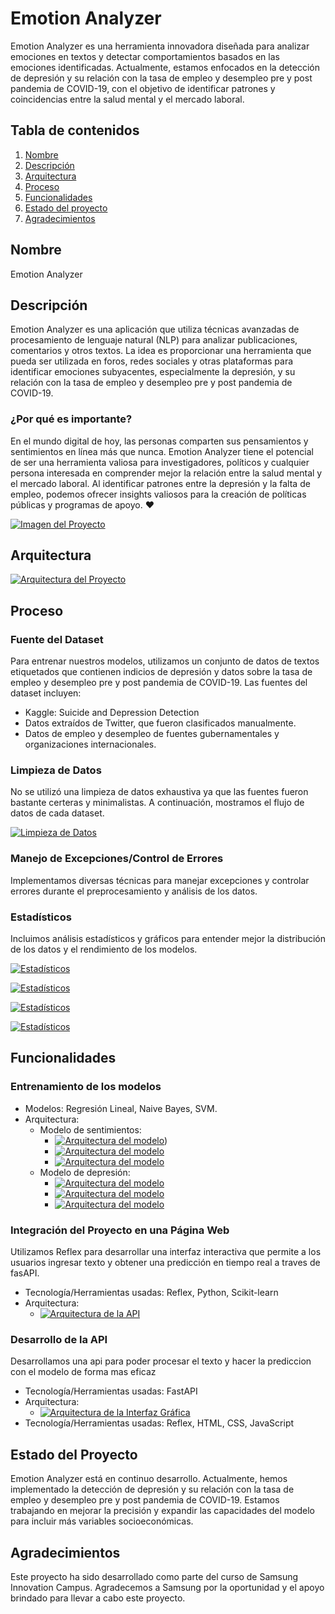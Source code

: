 # Emotion Analyzer

Emotion Analyzer es una herramienta innovadora diseñada para analizar emociones en textos y detectar comportamientos basados en las emociones identificadas. Actualmente, estamos enfocados en la detección de depresión y su relación con la tasa de empleo y desempleo pre y post pandemia de COVID-19, con el objetivo de identificar patrones y coincidencias entre la salud mental y el mercado laboral. 

## Tabla de contenidos

1.  [Nombre](#nombre)
2.  [Descripción](#descripción)
3.  [Arquitectura](#arquitectura)
4.  [Proceso](#proceso)
5.  [Funcionalidades](#funcionalidades)
6.  [Estado del proyecto](#estado-del-proyecto)
7.  [Agradecimientos](#agradecimientos)

## Nombre

Emotion Analyzer

## Descripción

Emotion Analyzer es una aplicación que utiliza técnicas avanzadas de procesamiento de lenguaje natural (NLP) para analizar publicaciones, comentarios y otros textos. La idea es proporcionar una herramienta que pueda ser utilizada en foros, redes sociales y otras plataformas para identificar emociones subyacentes, especialmente la depresión, y su relación con la tasa de empleo y desempleo pre y post pandemia de COVID-19.

### ¿Por qué es importante?

En el mundo digital de hoy, las personas comparten sus pensamientos y sentimientos en línea más que nunca. Emotion Analyzer tiene el potencial de ser una herramienta valiosa para investigadores, políticos y cualquier persona interesada en comprender mejor la relación entre la salud mental y el mercado laboral. Al identificar patrones entre la depresión y la falta de empleo, podemos ofrecer insights valiosos para la creación de políticas públicas y programas de apoyo. ❤️

[![Imagen del Proyecto]()]()

## Arquitectura

[![Arquitectura del Proyecto]()]()

## Proceso

### Fuente del Dataset

Para entrenar nuestros modelos, utilizamos un conjunto de datos de textos etiquetados que contienen indicios de depresión y datos sobre la tasa de empleo y desempleo pre y post pandemia de COVID-19. Las fuentes del dataset incluyen:

* Kaggle: Suicide and Depression Detection
* Datos extraídos de Twitter, que fueron clasificados manualmente.
* Datos de empleo y desempleo de fuentes gubernamentales y organizaciones internacionales.

### Limpieza de Datos

No se utilizó una limpieza de datos exhaustiva ya que las fuentes fueron bastante certeras y minimalistas. A continuación, mostramos el flujo de datos de cada dataset.

[![Limpieza de Datos]()]()

### Manejo de Excepciones/Control de Errores

Implementamos diversas técnicas para manejar excepciones y controlar errores durante el preprocesamiento y análisis de los datos.

### Estadísticos

Incluimos análisis estadísticos y gráficos para entender mejor la distribución de los datos y el rendimiento de los modelos.

[![Estadísticos]()]()

[![Estadísticos]()]()

[![Estadísticos]()]()

[![Estadísticos]()]()

## Funcionalidades

### Entrenamiento de los modelos

* Modelos: Regresión Lineal, Naive Bayes, SVM.
* Arquitectura:
    * Modelo de sentimientos:
        * [![Arquitectura del modelo]()]())
        * [![Arquitectura del modelo]()]()
        * [![Arquitectura del modelo]()]()
    * Modelo de depresión:
        * [![Arquitectura del modelo]()]()
        * [![Arquitectura del modelo]()]()
        * [![Arquitectura del modelo]()]()

### Integración del Proyecto en una Página Web

Utilizamos Reflex para desarrollar una interfaz interactiva que permite a los usuarios ingresar texto y obtener una predicción en tiempo real a traves de fasAPI.

* Tecnología/Herramientas usadas: Reflex, Python, Scikit-learn
* Arquitectura:
    * [![Arquitectura de la API]()]()

### Desarrollo de la API

Desarrollamos una api para poder procesar el texto y hacer la prediccion con el modelo de forma mas eficaz

* Tecnología/Herramientas usadas: FastAPI
* Arquitectura:
    * [![Arquitectura de la Interfaz Gráfica]()]()
* Tecnología/Herramientas usadas: Reflex, HTML, CSS, JavaScript

## Estado del Proyecto

Emotion Analyzer está en continuo desarrollo. Actualmente, hemos implementado la detección de depresión y su relación con la tasa de empleo y desempleo pre y post pandemia de COVID-19. Estamos trabajando en mejorar la precisión y expandir las capacidades del modelo para incluir más variables socioeconómicas.

## Agradecimientos

Este proyecto ha sido desarrollado como parte del curso de Samsung Innovation Campus. Agradecemos a Samsung por la oportunidad y el apoyo brindado para llevar a cabo este proyecto.